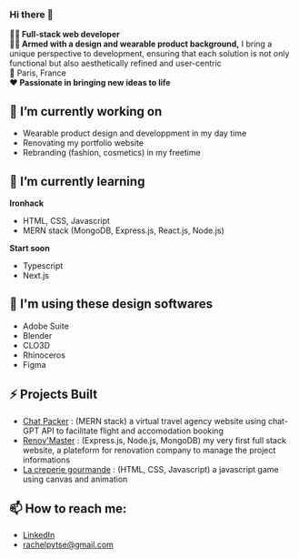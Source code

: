 ### Hi there 👋



**👩‍💻 Full-stack web developer**  
**👩‍🎨 Armed with a design and wearable product background,** I bring a unique perspective to development, ensuring that each solution is not only functional but also aesthetically refined and user-centric  
📍 Paris, France  
**❤️ Passionate in bringing new ideas to life**


## 🔭 I’m currently working on
- Wearable product design and developpment in my day time
- Renovating my portfolio website
- Rebranding (fashion, cosmetics) in my freetime


## 🌱 I’m currently learning
**Ironhack** 
- HTML, CSS, Javascript
- MERN stack (MongoDB, Express.js, React.js, Node.js)
  
**Start soon**
- Typescript
- Next.js


## 🎨 I'm using these design softwares
- Adobe Suite
- Blender
- CLO3D
- Rhinoceros
- Figma


## ⚡ Projects Built
- [Chat Packer](https://chat-packer.netlify.app) : (MERN stack) a virtual travel agency website using chat-GPT API to facilitate flight and accomodation booking
- [Renov'Master](https://renovmaster.fly.dev) : (Express.js, Node.js, MongoDB) my very first full stack website, a plateform for renovation company to manage the project informations
- [La creperie gourmande](https://rachelpytse.github.io/LaCreperieDeRachel) : (HTML, CSS, Javascript) a javascript game using canvas and animation


## 📫 How to reach me:
- [LinkedIn](https://www.linkedin.com/in/rachelpytse/)
- [rachelpytse@gmail.com](mailto:rachepytse@gmail.com)


